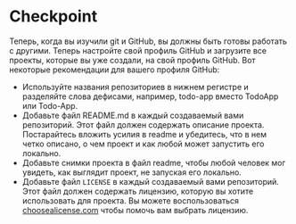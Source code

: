 # Checkpoint

Теперь, когда вы изучили git и GitHub, вы должны быть готовы работать с другими. Теперь настройте свой профиль GitHub и загрузите все проекты, которые вы уже создали, на свой профиль GitHub. Вот некоторые рекомендации для вашего профиля GitHub:

- Используйте названия репозиториев в нижнем регистре и разделяйте слова дефисами, например, todo-app вместо TodoApp или Todo-App.
- Добавьте файл README.md в каждый создаваемый вами репозиторий. Этот файл должен содержать описание проекта. Постарайтесь вложить усилия в readme и убедитесь, что в нем четко описано, о чем проект и как любой может запустить его локально.
- Добавьте снимки проекта в файл readme, чтобы любой человек мог увидеть, как выглядит проект, не запуская его локально.
- Добавьте файл `LICENSE` в каждый создаваемый вами репозиторий. Этот файл должен содержать лицензию, которую вы хотите использовать для проекта. Вы можете воспользоваться [choosealicense.com](https://choosealicense.com/) чтобы помочь вам выбрать лицензию.
